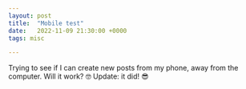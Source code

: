 ```yaml
---
layout: post
title:  "Mobile test"
date:   2022-11-09 21:30:00 +0000
tags: misc

---
```


Trying to see if I can create new posts from my phone, away from the computer. Will it work? 🤓
Update: it did! 😎
